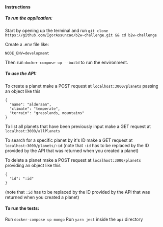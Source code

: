 #### Instructions

##### To run the application:
Start by opening up the terminal and run `git clone https://github.com/IgorAssuncao/b2w-challenge.git && cd b2w-challenge`

Create a .env file like:
```
NODE_ENV=development
```

Then run `docker-compose up --build` to run the environment.

##### To use the API:
To create a planet make a POST request at `localhost:3000/planets` passing an object like this
```
{
  "name": "alderaan",
  "climate": "temperate",
  "terrain": "grasslands, mountains"
}
```

To list all planets that have been previously input make a GET request at `localhost:3000/allPlanets`

To search for a specific planet by it's ID make a GET request at `localhost:3000/planets/:id` (note that `:id` has to be replaced by the ID provided by the API that was returned when you created a planet)

To delete a planet make a POST request at `localhost:3000/planets` providing an object like this
```
{
  "id": ":id"
}
```
(note that `:id` has to be replaced by the ID provided by the API that was returned when you created a planet)

#### To run the tests:
Run `docker-compose up mongo`
Run `yarn jest` inside the `api` directory
